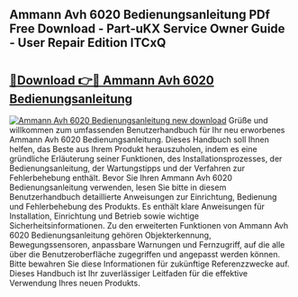 ## Ammann Avh 6020 Bedienungsanleitung PDf Free Download - Part-uKX Service Owner Guide - User Repair Edition ITCxQ

# <h2><a href="http://df00hp.blite.top/?on=Ammann+Avh+6020+Bedienungsanleitung">🔗Download 👉🔴 Ammann Avh 6020 Bedienungsanleitung</a></h2>

[![Ammann Avh 6020 Bedienungsanleitung new download](https://i.imgur.com/lujVjoI.png)](http://df00hp.blite.top/?on=Ammann+Avh+6020+Bedienungsanleitung)
Grüße und willkommen zum umfassenden Benutzerhandbuch für Ihr neu erworbenes Ammann Avh 6020 Bedienungsanleitung. Dieses Handbuch soll Ihnen helfen, das Beste aus Ihrem Produkt herauszuholen, indem es eine gründliche Erläuterung seiner Funktionen, des Installationsprozesses, der Bedienungsanleitung, der Wartungstipps und der Verfahren zur Fehlerbehebung enthält. Bevor Sie Ihren Ammann Avh 6020 Bedienungsanleitung verwenden, lesen Sie bitte in diesem Benutzerhandbuch detaillierte Anweisungen zur Einrichtung, Bedienung und Fehlerbehebung des Produkts. Es enthält klare Anweisungen für Installation, Einrichtung und Betrieb sowie wichtige Sicherheitsinformationen. Zu den erweiterten Funktionen von Ammann Avh 6020 Bedienungsanleitung gehören Objekterkennung, Bewegungssensoren, anpassbare Warnungen und Fernzugriff, auf die alle über die Benutzeroberfläche zugegriffen und angepasst werden können. Bitte bewahren Sie diese Informationen für zukünftige Referenzzwecke auf. Dieses Handbuch ist Ihr zuverlässiger Leitfaden für die effektive Verwendung Ihres neuen Produkts.
